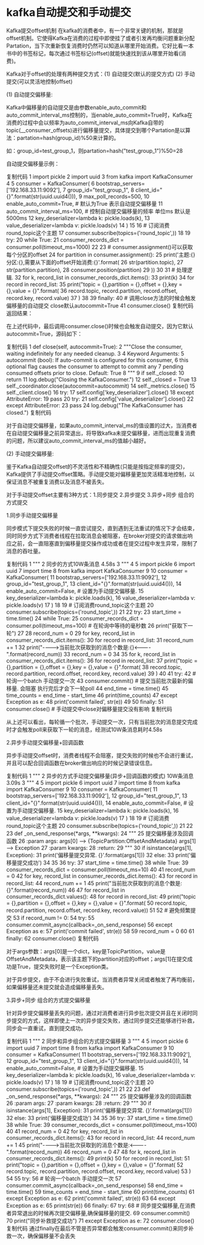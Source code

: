 # kafka自动提交和手动提交

Kafka提交offset机制
在kafka的消费者中，有一个非常关键的机制，那就是offset机制。它使得Kafka在消费的过程中即使挂了或者引发再均衡问题重新分配Partation，当下次重新恢复消费时仍然可以知道从哪里开始消费。它好比看一本书中的书签标记，每次通过书签标记(offset)就能快速找到该从哪里开始看(消费)。

Kafka对于offset的处理有两种提交方式：(1) 自动提交(默认的提交方式)   (2) 手动提交(可以灵活地控制offset)

(1) 自动提交偏移量:

Kafka中偏移量的自动提交是由参数enable_auto_commit和auto_commit_interval_ms控制的，当enable_auto_commit=True时，Kafka在消费的过程中会以频率为auto_commit_interval_ms向Kafka自带的topic(__consumer_offsets)进行偏移量提交，具体提交到哪个Partation是以算法：partation=hash(group_id)%50来计算的。

如：group_id=test_group_1，则partation=hash("test_group_1")%50=28

自动提交偏移量示例：

复制代码
 1 import pickle
 2 import uuid
 3 from kafka import KafkaConsumer
 4 
 5 consumer = KafkaConsumer(
 6     bootstrap_servers=['192.168.33.11:9092'],
 7     group_id="test_group_1",
 8     client_id="{}".format(str(uuid.uuid4())),
 9     max_poll_records=500,
10     enable_auto_commit=True,  # 默认为True 表示自动提交偏移量
11     auto_commit_interval_ms=100,  # 控制自动提交偏移量的频率 单位ms 默认是5000ms
12     key_deserializer=lambda k: pickle.loads(k),
13     value_deserializer=lambda v: pickle.loads(v)
14 )
15 
16 # 订阅消费round_topic这个主题
17 consumer.subscribe(topics=('round_topic',))
18 
19 try:
20     while True:
21         consumer_records_dict = consumer.poll(timeout_ms=1000)
22 
23         # consumer.assignment()可以获取每个分区的offset
24         for partition in consumer.assignment():
25             print('主题:{} 分区:{},需要从下面的offset开始消费:{}'.format(
26                 str(partition.topic),
27                 str(partition.partition),
28                 consumer.position(partition)
29             ))
30 
31         # 处理逻辑.
32         for k, record_list in consumer_records_dict.items():
33             print(k)
34             for record in record_list:
35                 print("topic = {},partition = {},offset = {},key = {},value = {}".format(
36                     record.topic, record.partition, record.offset, record.key, record.value)
37                 )
38 
39 finally:
40     # 调用close方法的时候会触发偏移量的自动提交 close默认autocommit=True
41     consumer.close()
复制代码
 返回结果：



在上述代码中，最后调用consumer.close()时候也会触发自动提交，因为它默认autocommit=True，源码如下：

复制代码
 1     def close(self, autocommit=True):
 2         """Close the consumer, waiting indefinitely for any needed cleanup.
 3 
 4         Keyword Arguments:
 5             autocommit (bool): If auto-commit is configured for this consumer,
 6                 this optional flag causes the consumer to attempt to commit any
 7                 pending consumed offsets prior to close. Default: True
 8         """
 9         if self._closed:
10             return
11         log.debug("Closing the KafkaConsumer.")
12         self._closed = True
13         self._coordinator.close(autocommit=autocommit)
14         self._metrics.close()
15         self._client.close()
16         try:
17             self.config['key_deserializer'].close()
18         except AttributeError:
19             pass
20         try:
21             self.config['value_deserializer'].close()
22         except AttributeError:
23             pass
24         log.debug("The KafkaConsumer has closed.")
复制代码
 

对于自动提交偏移量，如果auto_commit_interval_ms的值设置的过大，当消费者在自动提交偏移量之前异常退出，将导致kafka未提交偏移量，进而出现重复消费的问题，所以建议auto_commit_interval_ms的值越小越好。

 

(2) 手动提交偏移量:

鉴于Kafka自动提交offset的不灵活性和不精确性(只能是按指定频率的提交)，Kafka提供了手动提交offset策略。手动提交能对偏移量更加灵活精准地控制，以保证消息不被重复消费以及消息不被丢失。

对于手动提交offset主要有3种方式：1.同步提交  2.异步提交  3.异步+同步 组合的方式提交

 1.同步手动提交偏移量

同步模式下提交失败的时候一直尝试提交，直到遇到无法重试的情况下才会结束，同时同步方式下消费者线程在拉取消息会被阻塞，在broker对提交的请求做出响应之前，会一直阻塞直到偏移量提交操作成功或者在提交过程中发生异常，限制了消息的吞吐量。

复制代码
 1 """
 2 同步的方式10W条消息  4.58s
 3 """
 4 
 5 import pickle
 6 import uuid
 7 import time
 8 from kafka import KafkaConsumer
 9 
10 consumer = KafkaConsumer(
11     bootstrap_servers=['192.168.33.11:9092'],
12     group_id="test_group_1",
13     client_id="{}".format(str(uuid.uuid4())),
14     enable_auto_commit=False,  # 设置为手动提交偏移量.
15     key_deserializer=lambda k: pickle.loads(k),
16     value_deserializer=lambda v: pickle.loads(v)
17 )
18 
19 # 订阅消费round_topic这个主题
20 consumer.subscribe(topics=('round_topic',))
21 
22 try:
23     start_time = time.time()
24     while True:
25         consumer_records_dict = consumer.poll(timeout_ms=100)  # 在轮询中等待的毫秒数
26         print("获取下一轮")
27 
28         record_num = 0
29         for key, record_list in consumer_records_dict.items():
30             for record in record_list:
31                 record_num += 1
32         print("---->当前批次获取到的消息个数是:{}<----".format(record_num))
33         record_num = 0
34 
35         for k, record_list in consumer_records_dict.items():
36             for record in record_list:
37                 print("topic = {},partition = {},offset = {},key = {},value = {}".format(
38                     record.topic, record.partition, record.offset, record.key, record.value)
39                 )
40 
41         try:
42             # 轮询一个batch 手动提交一次
43             consumer.commit()  # 提交当前批次最新的偏移量. 会阻塞  执行完后才会下一轮poll
44             end_time = time.time()
45             time_counts = end_time - start_time
46             print(time_counts)
47         except Exception as e:
48             print('commit failed', str(e))
49 
50 finally:
51     consumer.close()  # 手动提交中close对偏移量提交没有影响
复制代码
 



从上述可以看出，每轮循一个批次，手动提交一次，只有当前批次的消息提交完成时才会触发poll来获取下一轮的消息，经测试10W条消息耗时4.58s

 2.异步手动提交偏移量+回调函数

 异步手动提交offset时，消费者线程不会阻塞，提交失败的时候也不会进行重试，并且可以配合回调函数在broker做出响应的时候记录错误信息。

 

复制代码
 1 """
 2 异步的方式手动提交偏移量(异步+回调函数的模式) 10W条消息 3.09s
 3 """
 4 
 5 import pickle
 6 import uuid
 7 import time
 8 from kafka import KafkaConsumer
 9 
10 consumer = KafkaConsumer(
11     bootstrap_servers=['192.168.33.11:9092'],
12     group_id="test_group_1",
13     client_id="{}".format(str(uuid.uuid4())),
14     enable_auto_commit=False,  # 设置为手动提交偏移量.
15     key_deserializer=lambda k: pickle.loads(k),
16     value_deserializer=lambda v: pickle.loads(v)
17 )
18 
19 # 订阅消费round_topic这个主题
20 consumer.subscribe(topics=('round_topic',))
21 
22 
23 def _on_send_response(*args, **kwargs):
24     """
25     提交偏移量涉及回调函数
26     :param args: args[0] --> {TopicPartition:OffsetAndMetadata}  args[1] --> Exception
27     :param kwargs:
28     :return:
29     """
30     if isinstance(args[1], Exception):
31         print('偏移量提交异常. {}'.format(args[1]))
32     else:
33         print('偏移量提交成功')
34 
35 
36 try:
37     start_time = time.time()
38     while True:
39         consumer_records_dict = consumer.poll(timeout_ms=10)
40 
41         record_num = 0
42         for key, record_list in consumer_records_dict.items():
43             for record in record_list:
44                 record_num += 1
45         print("当前批次获取到的消息个数是:{}".format(record_num))
46 
47         for record_list in consumer_records_dict.values():
48             for record in record_list:
49                 print("topic = {},partition = {},offset = {},key = {},value = {}".format(
50                     record.topic, record.partition, record.offset, record.key, record.value))
51 
52         # 避免频繁提交
53         if record_num != 0:
54             try:
55                 consumer.commit_async(callback=_on_send_response)
56             except Exception as e:
57                 print('commit failed', str(e))
58 
59         record_num = 0
60 
61 finally:
62     consumer.close()
复制代码


对于args参数：args[0]是一个dict，key是TopicPartition，value是OffsetAndMetadata，表示该主题下的partition对应的offset；args[1]在提交成功是True，提交失败时是一个Exception类。

对于异步提交，由于不会进行失败重试，当消费者异常关闭或者触发了再均衡前，如果偏移量还未提交就会造成偏移量丢失。

 3.异步+同步 组合的方式提交偏移量

针对异步提交偏移量丢失的问题，通过对消费者进行异步批次提交并且在关闭时同步提交的方式，这样即使上一次的异步提交失败，通过同步提交还能够进行补救，同步会一直重试，直到提交成功。

复制代码
 1 """
 2 同步和异步组合的方式提交偏移量
 3 """
 4 
 5 import pickle
 6 import uuid
 7 import time
 8 from kafka import KafkaConsumer
 9 
10 consumer = KafkaConsumer(
11     bootstrap_servers=['192.168.33.11:9092'],
12     group_id="test_group_1",
13     client_id="{}".format(str(uuid.uuid4())),
14     enable_auto_commit=False,  # 设置为手动提交偏移量.
15     key_deserializer=lambda k: pickle.loads(k),
16     value_deserializer=lambda v: pickle.loads(v)
17 )
18 
19 # 订阅消费round_topic这个主题
20 consumer.subscribe(topics=('round_topic',))
21 
22 
23 def _on_send_response(*args, **kwargs):
24     """
25     提交偏移量涉及的回调函数
26     :param args:
27     :param kwargs:
28     :return:
29     """
30     if isinstance(args[1], Exception):
31         print('偏移量提交异常. {}'.format(args[1]))
32     else:
33         print('偏移量提交成功')
34 
35 
36 try:
37     start_time = time.time()
38     while True:
39         consumer_records_dict = consumer.poll(timeout_ms=100)
40 
41         record_num = 0
42         for key, record_list in consumer_records_dict.items():
43             for record in record_list:
44                 record_num += 1
45         print("---->当前批次获取到的消息个数是:<----".format(record_num))
46         record_num = 0
47 
48         for k, record_list in consumer_records_dict.items():
49             print(k)
50             for record in record_list:
51                 print("topic = {},partition = {},offset = {},key = {},value = {}".format(
52                     record.topic, record.partition, record.offset, record.key, record.value)
53                 )
54 
55         try:
56             # 轮询一个batch 手动提交一次
57             consumer.commit_async(callback=_on_send_response)
58             end_time = time.time()
59             time_counts = end_time - start_time
60             print(time_counts)
61         except Exception as e:
62             print('commit failed', str(e))
63 
64 except Exception as e:
65     print(str(e))
66 finally:
67     try:
68         # 同步提交偏移量,在消费者异常退出的时候再次提交偏移量,确保偏移量的提交.
69         consumer.commit()
70         print("同步补救提交成功")
71     except Exception as e:
72         consumer.close()
复制代码
通过finally在最后不管是否异常都会触发consumer.commit()来同步补救一次，确保偏移量不会丢失